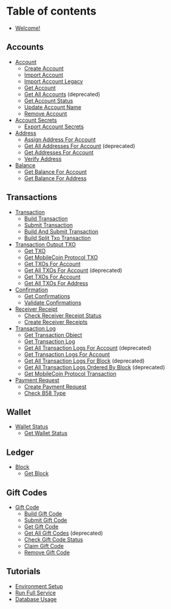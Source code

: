# Table of contents

* [Welcome!](README.md)

## Accounts

* [Account](accounts/account/README.md)
  * [Create Account](accounts/account/create_account.md)
  * [Import Account](accounts/account/import_account.md)
  * [Import Account Legacy](accounts/account/import_account_from_legacy_root_entropy-deprecated.md)
  * [Get Account](accounts/account/get_account.md)
  * [Get All Accounts](accounts/account/get_all_accounts.md) (deprecated)
  * [Get Account Status](accounts/account/get_account_status.md)
  * [Update Account Name](accounts/account/update_account_name.md)
  * [Remove Account](accounts/account/remove_account.md)
* [Account Secrets](accounts/account-secrets/README.md)
  * [Export Account Secrets](accounts/account-secrets/export_account_secrets.md)
* [Address](accounts/address/README.md)
  * [Assign Address For Account](accounts/address/assign_address_for_account.md)
  * [Get All Addresses For Account](accounts/address/get_all_addresses_for_account.md) (deprecated)
  * [Get Addresses For Account](accounts/address/get_addresses_for_account.md)
  * [Verify Address](accounts/address/verify_address.md)
* [Balance](accounts/balance/README.md)
  * [Get Balance For Account](accounts/balance/get_balance_for_account.md)
  * [Get Balance For Address](accounts/balance/get_balance_for_address.md)

## Transactions

* [Transaction](transactions/transaction/README.md)
  * [Build Transaction](transactions/transaction/build_transaction.md)
  * [Submit Transaction](transactions/transaction/submit_transaction.md)
  * [Build And Submit Transaction](transactions/transaction/build_and_submit_transaction.md)
  * [Build Split Txo Transaction](transactions/transaction/build_split_txo_transaction.md)
* [Transaction Output TXO](transactions/txo/README.md)
  * [Get TXO](transactions/txo/get_txo.md)
  * [Get MobileCoin Protocol TXO](transactions/txo/get_mc_protocol_txo.md)
  * [Get TXOs For Account](transactions/txo/get_txos_for_account.md)
  * [Get All TXOs For Account](transactions/txo/get_all_txos_for_account.md) (deprecated)
  * [Get TXOs For Account](transactions/txo/get_txos_for_account.md)
  * [Get All TXOs For Address](transactions/txo/get_txo_object.md)
* [Confirmation](transactions/transaction-confirmation/README.md)
  * [Get Confirmations](transactions/transaction-confirmation/get_confirmations.md)
  * [Validate Confirmations](transactions/transaction-confirmation/validate_confirmation.md)
* [Receiver Receipt](transactions/transaction-receipt/README.md)
  * [Check Receiver Receipt Status](transactions/transaction-receipt/check_receiver_receipt_status.md)
  * [Create Receiver Receipts](transactions/transaction-receipt/create_receiver_receipts.md)
* [Transaction Log](transactions/transaction-log/README.md)
  * [Get Transaction Object](transactions/transaction-log/get_transaction_object.md)
  * [Get Transaction Log](transactions/transaction-log/get_transaction_log.md)
  * [Get All Transaction Logs For Account](transactions/transaction-log/get_all_transaction_logs_for_account.md) (deprecated)
  * [Get Transaction Logs For Account](transactions/transaction-log/get_transaction_logs_for_account.md)
  * [Get All Transaction Logs For Block](transactions/transaction-log/get_all_transaction_logs_for_block.md) (deprecated)
  * [Get All Transaction Logs Ordered By Block](transactions/transaction-log/get_all_transaction_logs_ordered_by_block.md) (deprecated)
  * [Get MobileCoin Protocol Transaction](transactions/transaction-log/get_mc_protocol_transaction.md)
* [Payment Request](transactions/payment-request/README.md)
  * [Create Payment Request](transactions/payment-request/create_payment_request.md)
  * [Check B58 Type](transactions/payment-request/check_b58_type.md)
  


## Wallet

* [Wallet Status](wallet/wallet-status/README.md)
  * [Get Wallet Status](wallet/wallet-status/get_wallet_status.md)

## Ledger

* [Block](ledger/block/README.md)
  * [Get Block](ledger/block/get_block.md)

## Gift Codes

* [Gift Code](gift-codes/gift-code/README.md)
  * [Build Gift Code](gift-codes/gift-code/build_gift_code.md)
  * [Submit Gift Code](gift-codes/gift-code/submit_gift_code.md)
  * [Get Gift Code](gift-codes/gift-code/get_gift_code.md)
  * [Get All Gift Codes](gift-codes/gift-code/get_all_gift_codes.md) (deprecated)
  * [Check Gift Code Status](gift-codes/gift-code/check_gift_code_status.md)
  * [Claim Gift Code](gift-codes/gift-code/claim_gift_code.md)
  * [Remove Gift Code](gift-codes/gift-code/remove_gift_code.md)

## Tutorials

* [Environment Setup](tutorials/environment-setup.md)
* [Run Full Service](tutorials/recieve-mob.md)
* [Database Usage](tutorials/database-usage.md)

